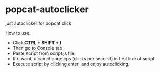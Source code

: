 # popcat-autoclicker
just autoclicker for popcat.click

How to use:
- Click **CTRL + SHIFT + I**
- Then go to Console tab
- Paste script from script.js file
- If u want, u can change cps (clicks per second) in first line of script
- Execute script by clicking enter, and enjoy autoclicking.
